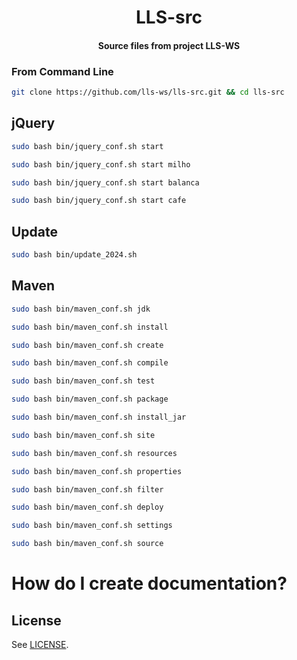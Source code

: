 <h1 align="center">
  LLS-src
</h1>

<h4 align="center">
  Source files from project LLS-WS
</h4>

### From Command Line

```bash
git clone https://github.com/lls-ws/lls-src.git && cd lls-src

```

## jQuery

```bash
sudo bash bin/jquery_conf.sh start
```

```bash
sudo bash bin/jquery_conf.sh start milho
```

```bash
sudo bash bin/jquery_conf.sh start balanca
```

```bash
sudo bash bin/jquery_conf.sh start cafe
```

## Update

```bash
sudo bash bin/update_2024.sh
```

## Maven

```bash
sudo bash bin/maven_conf.sh jdk

sudo bash bin/maven_conf.sh install

sudo bash bin/maven_conf.sh create

sudo bash bin/maven_conf.sh compile

sudo bash bin/maven_conf.sh test

sudo bash bin/maven_conf.sh package

sudo bash bin/maven_conf.sh install_jar

sudo bash bin/maven_conf.sh site

sudo bash bin/maven_conf.sh resources

sudo bash bin/maven_conf.sh properties

sudo bash bin/maven_conf.sh filter

sudo bash bin/maven_conf.sh deploy

sudo bash bin/maven_conf.sh settings

sudo bash bin/maven_conf.sh source

```

# How do I create documentation?

## License

See [LICENSE](LICENSE).
